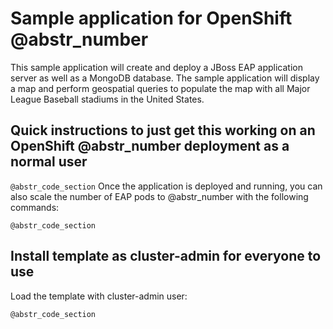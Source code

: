 # Sample application for OpenShift @abstr_number

This sample application will create and deploy a JBoss EAP application server as well as a MongoDB database. The sample application will display a map and perform geospatial queries to populate the map with all Major League Baseball stadiums in the United States.

## Quick instructions to just get this working on an OpenShift @abstr_number deployment as a normal user

`@abstr_code_section` Once the application is deployed and running, you can also scale the number of EAP pods to @abstr_number with the following commands:

`@abstr_code_section`

## Install template as cluster-admin for everyone to use

Load the template with cluster-admin user:

`@abstr_code_section`
